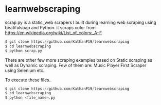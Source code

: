 # learnwebscraping
scrap.py is a static_web scrapers I built during learning web scraping using beatifulsoap and Python.
it scraps color from https://en.wikipedia.org/wiki/List_of_colors:_A–F

```python
$ git clone https://github.com/KathanP19/learnwebscraping
$ cd learnwebscraping
$ python scrap.py
```
There are other few more scraping examples based on Static scraping as well as Dynamic scraping.
Few of them are:
Music Player
First Scraper using Selenium etc.

To execute these files..
 ```python
 $ git clone https://github.com/KathanP19/learnwebscraping
 $ cd learnwebscraping
 $ python <file_name>.py
 ```
